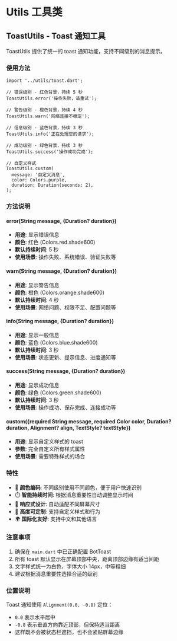 # Utils 工具类

## ToastUtils - Toast 通知工具

ToastUtils 提供了统一的 toast 通知功能，支持不同级别的消息提示。

### 使用方法

```
import '../utils/toast.dart';

// 错误级别 - 红色背景，持续 5 秒
ToastUtils.error('操作失败，请重试');

// 警告级别 - 橙色背景，持续 4 秒  
ToastUtils.warn('网络连接不稳定');

// 信息级别 - 蓝色背景，持续 3 秒
ToastUtils.info('正在处理您的请求');

// 成功级别 - 绿色背景，持续 3 秒
ToastUtils.success('操作成功完成');

// 自定义样式
ToastUtils.custom(
  message: '自定义消息',
  color: Colors.purple,
  duration: Duration(seconds: 2),
);
```

### 方法说明

#### error(String message, {Duration? duration})
- **用途**: 显示错误信息
- **颜色**: 红色 (Colors.red.shade600)
- **默认持续时间**: 5 秒
- **使用场景**: 操作失败、系统错误、验证失败等

#### warn(String message, {Duration? duration})
- **用途**: 显示警告信息
- **颜色**: 橙色 (Colors.orange.shade600)
- **默认持续时间**: 4 秒
- **使用场景**: 网络问题、权限不足、配置问题等

#### info(String message, {Duration? duration})
- **用途**: 显示一般信息
- **颜色**: 蓝色 (Colors.blue.shade600)
- **默认持续时间**: 3 秒
- **使用场景**: 状态更新、提示信息、进度通知等

#### success(String message, {Duration? duration})
- **用途**: 显示成功信息
- **颜色**: 绿色 (Colors.green.shade600)
- **默认持续时间**: 3 秒
- **使用场景**: 操作成功、保存完成、连接成功等

#### custom({required String message, required Color color, Duration? duration, Alignment? align, TextStyle? textStyle})
- **用途**: 显示自定义样式的 toast
- **参数**: 完全自定义所有样式属性
- **使用场景**: 需要特殊样式的场合

### 特性

- 🎨 **颜色编码**: 不同级别使用不同颜色，便于用户快速识别
- ⏱️ **智能持续时间**: 根据消息重要性自动调整显示时间
- 📱 **响应式设计**: 自动适配不同屏幕尺寸
- 🔧 **高度可定制**: 支持自定义样式和行为
- 🌍 **国际化友好**: 支持中文和其他语言

### 注意事项

1. 确保在 `main.dart` 中已正确配置 BotToast
2. 所有 toast 默认显示在屏幕顶部中央，距离顶部边缘有适当间距
3. 文字样式统一为白色，字体大小 14px，中等粗细
4. 建议根据消息重要性选择合适的级别

### 位置说明

Toast 通知使用 `Alignment(0.0, -0.8)` 定位：
- `0.0` 表示水平居中
- `-0.8` 表示垂直方向靠近顶部，但保持适当距离
- 这样既不会被状态栏遮挡，也不会紧贴屏幕边缘 